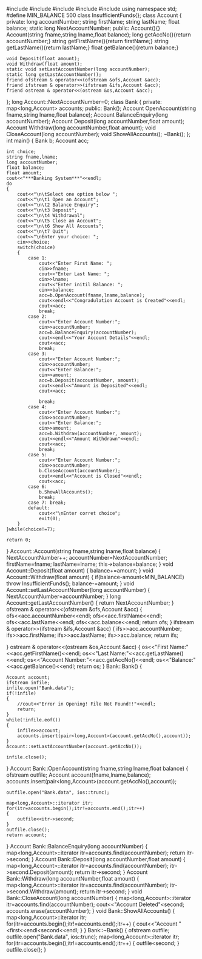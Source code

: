 #include<iostream>
 #include<fstream>
 #include<cstdlib>
 #include<vector>
 #include<map>
 using namespace std;
 #define MIN_BALANCE 500
 class InsufficientFunds{};
 class Account
 {
 private:
    long accountNumber;
    string firstName;
    string lastName;
    float balance;
    static long NextAccountNumber;
 public:
    Account(){}
    Account(string fname,string lname,float balance);
    long getAccNo(){return accountNumber;}
    string getFirstName(){return firstName;}
    string getLastName(){return lastName;}
    float getBalance(){return balance;}
    
    void Deposit(float amount);
    void Withdraw(float amount);
    static void setLastAccountNumber(long accountNumber);
    static long getLastAccountNumber();
    friend ofstream & operator<<(ofstream &ofs,Account &acc);
    friend ifstream & operator>>(ifstream &ifs,Account &acc);
    friend ostream & operator<<(ostream &os,Account &acc);
 };
 long Account::NextAccountNumber=0;
 class Bank
 {
 private:
    map<long,Account> accounts;
 public:
    Bank();
    Account OpenAccount(string fname,string lname,float balance);
    Account BalanceEnquiry(long accountNumber);
    Account Deposit(long accountNumber,float amount);
    Account Withdraw(long accountNumber,float amount);
    void CloseAccount(long accountNumber);
    void ShowAllAccounts();
    ~Bank();
 };
 int main()
 {
    Bank b;
    Account acc;
    
    int choice;
    string fname,lname;
    long accountNumber;
    float balance;
    float amount;
    cout<<"***Banking System***"<<endl;
    do
    {
        cout<<"\n\tSelect one option below ";
        cout<<"\n\t1 Open an Account";
        cout<<"\n\t2 Balance Enquiry";
        cout<<"\n\t3 Deposit";
        cout<<"\n\t4 Withdrawal";
        cout<<"\n\t5 Close an Account";
        cout<<"\n\t6 Show All Accounts";
        cout<<"\n\t7 Quit";
        cout<<"\nEnter your choice: ";
        cin>>choice;
        switch(choice)
        {
            case 1:
                cout<<"Enter First Name: ";
                cin>>fname;
                cout<<"Enter Last Name: ";
                cin>>lname;
                cout<<"Enter initil Balance: ";
                cin>>balance;
                acc=b.OpenAccount(fname,lname,balance);
                cout<<endl<<"Congradulation Account is Created"<<endl;
                cout<<acc;
                break;
            case 2:
                cout<<"Enter Account Number:";
                cin>>accountNumber;
                acc=b.BalanceEnquiry(accountNumber);
                cout<<endl<<"Your Account Details"<<endl;
                cout<<acc;
                break;
            case 3:
                cout<<"Enter Account Number:";
                cin>>accountNumber;
                cout<<"Enter Balance:";
                cin>>amount;
                acc=b.Deposit(accountNumber, amount);
                cout<<endl<<"Amount is Deposited"<<endl;
                cout<<acc;
                
                break;
            case 4:
                cout<<"Enter Account Number:";
                cin>>accountNumber;
                cout<<"Enter Balance:";
                cin>>amount;
                acc=b.Withdraw(accountNumber, amount);
                cout<<endl<<"Amount Withdrawn"<<endl;
                cout<<acc;
                break;
            case 5:
                cout<<"Enter Account Number:";
                cin>>accountNumber;
                b.CloseAccount(accountNumber);
                cout<<endl<<"Account is Closed"<<endl;
                cout<<acc;
            case 6:
                b.ShowAllAccounts();
                break;
            case 7: break;
            default:
                cout<<"\nEnter corret choice";
                exit(0);
        }
    }while(choice!=7);
    
    return 0;
 }
 Account::Account(string fname,string lname,float balance)
 {
    NextAccountNumber++;
    accountNumber=NextAccountNumber;
    firstName=fname;
    lastName=lname;
    this->balance=balance;
 }
 void Account::Deposit(float amount)
 {
    balance+=amount;
 }
 void Account::Withdraw(float amount)
 {
    if(balance-amount<MIN_BALANCE)
        throw InsufficientFunds();
    balance-=amount;
 }
 void Account::setLastAccountNumber(long accountNumber)
 {
    NextAccountNumber=accountNumber;
 }
 long Account::getLastAccountNumber()
 {
    return NextAccountNumber;
 }
 ofstream & operator<<(ofstream &ofs,Account &acc)
 {
    ofs<<acc.accountNumber<<endl;
    ofs<<acc.firstName<<endl;
    ofs<<acc.lastName<<endl;
    ofs<<acc.balance<<endl;
    return ofs;
 }
 ifstream & operator>>(ifstream &ifs,Account &acc)
 {
    ifs>>acc.accountNumber;
    ifs>>acc.firstName;
    ifs>>acc.lastName;
    ifs>>acc.balance;
    return ifs;
    
}
 ostream & operator<<(ostream &os,Account &acc)
 {
    os<<"First Name:"<<acc.getFirstName()<<endl;
    os<<"Last Name:"<<acc.getLastName()<<endl;
    os<<"Account Number:"<<acc.getAccNo()<<endl;
    os<<"Balance:"<<acc.getBalance()<<endl;
    return os;
 }
 Bank::Bank()
 {
    
    Account account;
    ifstream infile;
    infile.open("Bank.data");
    if(!infile)
    {
        //cout<<"Error in Opening! File Not Found!!"<<endl;
        return;
    }
    while(!infile.eof())
    {
        infile>>account;
        accounts.insert(pair<long,Account>(account.getAccNo(),account));
    }
    Account::setLastAccountNumber(account.getAccNo());
    
    infile.close();
    
}
 Account Bank::OpenAccount(string fname,string lname,float balance)
 {
    ofstream outfile;
    Account account(fname,lname,balance);
    accounts.insert(pair<long,Account>(account.getAccNo(),account));
    
    outfile.open("Bank.data", ios::trunc);
    
    map<long,Account>::iterator itr;
    for(itr=accounts.begin();itr!=accounts.end();itr++)
    {
        outfile<<itr->second;
    }
    outfile.close();
    return account;
 }
 Account Bank::BalanceEnquiry(long accountNumber)
 {
    map<long,Account>::iterator itr=accounts.find(accountNumber);
    return itr->second;
 }
 Account Bank::Deposit(long accountNumber,float amount)
 {
    map<long,Account>::iterator itr=accounts.find(accountNumber);
    itr->second.Deposit(amount);
    return itr->second;
 }
 Account Bank::Withdraw(long accountNumber,float amount)
 {
    map<long,Account>::iterator itr=accounts.find(accountNumber);
    itr->second.Withdraw(amount);
    return itr->second;
 }
 void Bank::CloseAccount(long accountNumber)
 {
    map<long,Account>::iterator itr=accounts.find(accountNumber);
    cout<<"Account Deleted"<<itr->second;
    accounts.erase(accountNumber);
 }
 void Bank::ShowAllAccounts()
 {
    map<long,Account>::iterator itr;
    for(itr=accounts.begin();itr!=accounts.end();itr++)
    {
        cout<<"Account "<<itr->first<<endl<<itr->second<<endl;
    }
 }
 Bank::~Bank()
 {
ofstream outfile;
    outfile.open("Bank.data", ios::trunc);
    map<long,Account>::iterator itr;
    for(itr=accounts.begin();itr!=accounts.end();itr++)
       {
           outfile<<itr->second;
       }
       outfile.close();
}
